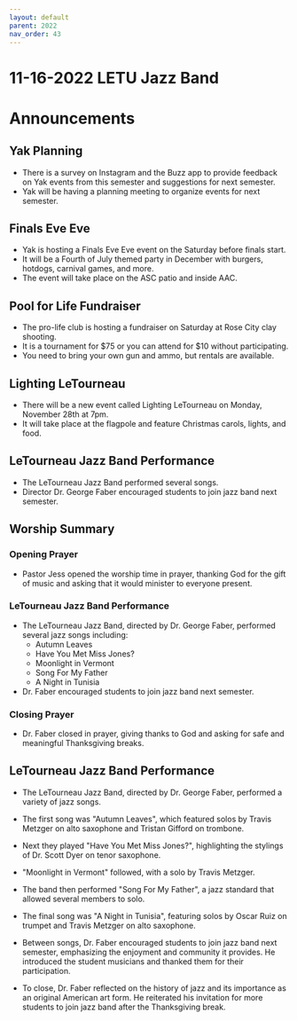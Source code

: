 ```yaml
---
layout: default
parent: 2022
nav_order: 43
---
```


# 11-16-2022 LETU Jazz Band



# Announcements

## Yak Planning
- There is a survey on Instagram and the Buzz app to provide feedback on Yak events from this semester and suggestions for next semester. 
- Yak will be having a planning meeting to organize events for next semester.

## Finals Eve Eve 
- Yak is hosting a Finals Eve Eve event on the Saturday before finals start. 
- It will be a Fourth of July themed party in December with burgers, hotdogs, carnival games, and more.
- The event will take place on the ASC patio and inside AAC.

## Pool for Life Fundraiser
- The pro-life club is hosting a fundraiser on Saturday at Rose City clay shooting.  
- It is a tournament for $75 or you can attend for $10 without participating.  
- You need to bring your own gun and ammo, but rentals are available.

## Lighting LeTourneau
- There will be a new event called Lighting LeTourneau on Monday, November 28th at 7pm.
- It will take place at the flagpole and feature Christmas carols, lights, and food. 

## LeTourneau Jazz Band Performance
- The LeTourneau Jazz Band performed several songs.
- Director Dr. George Faber encouraged students to join jazz band next semester.


## Worship Summary

### Opening Prayer
- Pastor Jess opened the worship time in prayer, thanking God for the gift of music and asking that it would minister to everyone present.

### LeTourneau Jazz Band Performance
- The LeTourneau Jazz Band, directed by Dr. George Faber, performed several jazz songs including:
  - Autumn Leaves
  - Have You Met Miss Jones? 
  - Moonlight in Vermont
  - Song For My Father
  - A Night in Tunisia
- Dr. Faber encouraged students to join jazz band next semester. 

### Closing Prayer
- Dr. Faber closed in prayer, giving thanks to God and asking for safe and meaningful Thanksgiving breaks.


## LeTourneau Jazz Band Performance

- The LeTourneau Jazz Band, directed by Dr. George Faber, performed a variety of jazz songs. 

- The first song was "Autumn Leaves", which featured solos by Travis Metzger on alto saxophone and Tristan Gifford on trombone. 

- Next they played "Have You Met Miss Jones?", highlighting the stylings of Dr. Scott Dyer on tenor saxophone.

- "Moonlight in Vermont" followed, with a solo by Travis Metzger.

- The band then performed "Song For My Father", a jazz standard that allowed several members to solo. 

- The final song was "A Night in Tunisia", featuring solos by Oscar Ruiz on trumpet and Travis Metzger on alto saxophone. 

- Between songs, Dr. Faber encouraged students to join jazz band next semester, emphasizing the enjoyment and community it provides. He introduced the student musicians and thanked them for their participation.

- To close, Dr. Faber reflected on the history of jazz and its importance as an original American art form. He reiterated his invitation for more students to join jazz band after the Thanksgiving break.